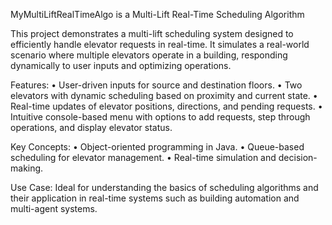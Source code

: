MyMultiLiftRealTimeAlgo is a Multi-Lift Real-Time Scheduling Algorithm

This project demonstrates a multi-lift scheduling system designed to efficiently handle elevator requests in real-time. It simulates a real-world scenario where multiple elevators operate in a building, responding dynamically to user inputs and optimizing operations.

Features:
	•	User-driven inputs for source and destination floors.
	•	Two elevators with dynamic scheduling based on proximity and current state.
	•	Real-time updates of elevator positions, directions, and pending requests.
	•	Intuitive console-based menu with options to add requests, step through operations, and display elevator status.

Key Concepts:
	•	Object-oriented programming in Java.
	•	Queue-based scheduling for elevator management.
	•	Real-time simulation and decision-making.

Use Case:
Ideal for understanding the basics of scheduling algorithms and their application in real-time systems such as building automation and multi-agent systems.
